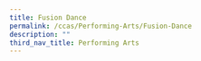 ```yaml
---
title: Fusion Dance
permalink: /ccas/Performing-Arts/Fusion-Dance
description: ""
third_nav_title: Performing Arts
---
```

